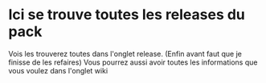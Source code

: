 #  Ici se trouve toutes les releases du pack
Vois les trouverez toutes dans l'onglet release. (Enfin avant faut que je finisse de les refaires)
Vous pourrez aussi avoir toutes les informations que vous voulez dans l'onglet wiki